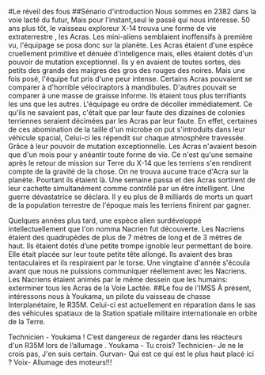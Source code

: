 #Le réveil des fous
##Sénario d'introduction
Nous sommes en 2382 dans la voie lacté du futur, 
Mais pour l'instant,seul le passé qui nous intéresse. 
50 ans plus tôt, le vaisseau exploreur X-14 trouva une forme de vie extraterrestre <!--il faudra spécifier où-->, les Acras. 
Les mini-aliens semblaient inoffensifs à première vu, 
l'équipage se posa donc sur la planète. 
Les Acras étaient d'une espèce cruellement primitive et dénuée d'inteligence mais, 
elles étaient dotés d'un pouvoir de mutation exceptionnel. 
Ils y en avaient de toutes sortes, des petits des grands des maigres des gros des rouges des noires. 
Mais une fois posé, l'équipe fut pris d'une peur intense. 
Certains Acras pouvaient se comparer à d'horrible vélociraptors à mandibules. 
D'autres pouvait se comparer à une masse de graisse informe. 
Ils étaient tous plus terrifiants les uns que les autres. 
L'équipage eu ordre de décoller immédiatement. 
Ce qu’ils ne savaient pas, c'était que par leur faute des dizaines de colonies terriennes seraient décimées par les Acras par leur faute. 
En effet, certaines de ces abomination de la taille d'un microbe on put s'introduits dans leur véhicule spacial, 
Celui-ci les répendit sur chaque atmosphère travessée. 
Grâce à leur pouvoir de mutation exceptionnelle. 
Les Acras n'avaient besoin que d'un mois pour y anéantir toute forme de vie. 
Ce n'est qu'une semaine après le retour de mission sur Terre du X-14 que les terriens s'en rendirent compte  de la gravité de la chose. 
On ne trouva aucune trace d'Acra sur la planète. 
Pourtant ils étaient là. 
Une semaine passa et des Acras sortirent de leur cachette simultanément comme contrôlé par un être intelligent. 
Une guerre dévastatrice se déclara. 
Il y eu plus de 8 milliards de morts un quart de la population terrestre de l'époque mais les terriens finirent par gagner. 

Quelques années plus tard, une espèce alien surdéveloppé intellectuellement que l'on nomma Nacrien fut découverte. 
Les Nacriens étaient des quadrupèdes de plus de 7 mètres de long et de 3 mètres de haut. 
Ils étaient dotés d’une petite trompe ignoble leur permettant de boire. 
Elle était placée sur leur toute petite tête allongé. 
Ils avaient des bras tentaculaires et ils respiraient par le torse. 
Une vingtaine d'année s'écoula avant que nous ne puissions communiquer réellement avec les Nacriens. 
Les Nacriens étaient animés par le même dessein que les humains: exterminer tous les Acras de la Voie Lactée<!--les nacriens vivent donc dans la voie lactée ?-->. 
##Le fou de l'IMSS
À présent, intéressons nous à Youkama, un pilote du vaisseau de chasse Interplanétaire, le R35M. 
Celui-ci est actuellement en réparation dans le sas des véhicules spatiaux de la Station spatiale militaire internationale en orbite de la Terre.

Technicien - Youkama ! C’est dangereux de regarder dans les réacteurs d'un R35M lors de l’allumage .
Youkama - Tu crois?
Technicien- Je ne le crois pas, J'en suis certain.
Gurvan- Qui est ce qui est le plus haut placé ici ?
Voix- Allumage des moteurs!!!
